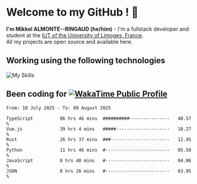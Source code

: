 # Welcome to my GitHub ! 🌃

**I'm Mikkel ALMONTE--RINGAUD (he/him)** - I'm a fullstack developer and student at the [IUT of the University of Limoges, France](https://iut.unilim.fr). \
All my projects are open source and available here.

## Working using the following technologies

![My Skills](https://skillicons.dev/icons?i=solidjs,pnpm,nodejs,ts,js,vercel,netlify,html,css,rust,astro,git,vue,md,electron,figma,github,bash,bun,cloudflare,py,tailwind,nginx,npm,tauri,vite,zig,yarn,windicss,dart,flutter,kotlin&theme=dark)

## Been coding for [![WakaTime Public Profile](https://wakatime.com/badge/user/0839e595-e07a-435c-8d59-ed95f2a3d6dd.svg?style=flat-square)](https://wakatime.com/@0839e595-e07a-435c-8d59-ed95f2a3d6dd)

<!--START_SECTION:waka-->

```plain
From: 10 July 2025 - To: 09 August 2025

TypeScript          86 hrs 46 mins  ##########---------------   40.57 %
Vue.js              39 hrs 4 mins   #####--------------------   18.27 %
Rust                26 hrs 37 mins  ###----------------------   12.45 %
Python              11 hrs 46 mins  #------------------------   05.50 %
JavaScript          8 hrs 40 mins   #------------------------   04.06 %
JSON                8 hrs 26 mins   #------------------------   03.95 %
```

<!--END_SECTION:waka-->
